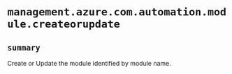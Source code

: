 # `management.azure.com.automation.module.createorupdate`

## `summary`
Create or Update the module identified by module name.


